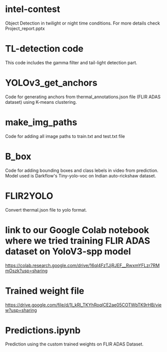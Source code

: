 # intel-contest
Object Detection in twilight or night time conditions. For more details check Project_report.pptx
# TL-detection code
This code includes the gamma filter and tail-light detection part.
# YOLOv3_get_anchors
Code for generating anchors from thermal_annotations.json file (FLIR ADAS dataset) using K-means clustering.
# make_img_paths
Code for adding all image paths to train.txt and test.txt file
# B_box
Code for adding bounding boxes and class lebels in video from prediction. Model used is Darkflow's Tiny-yolo-voc on Indian auto-rickshaw dataset.
# FLIR2YOLO
Convert thermal.json file to yolo format.
# link to our Google Colab notebook where we tried training FLIR ADAS dataset on YoloV3-spp model
https://colab.research.google.com/drive/16qI4FzTJjRJEF__RwxmYFLzr7RMmOszk?usp=sharing
# Trained weight file
https://drive.google.com/file/d/1l_kRl_TKYhRoqlCE2ae05COTWbTK9rHB/view?usp=sharing
# Predictions.ipynb
Prediction using the custom trained weights on FLIR ADAS Dataset.
